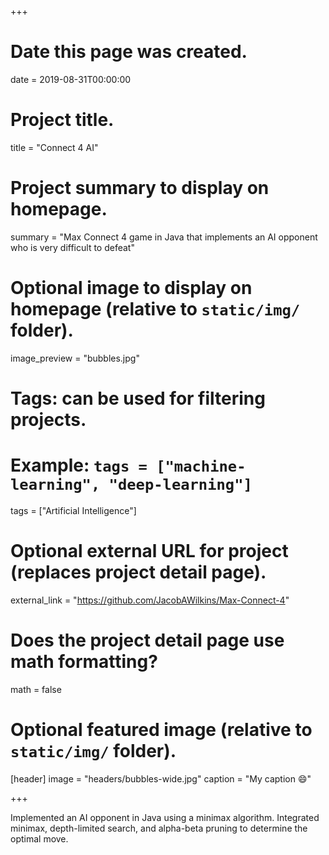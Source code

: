 +++
# Date this page was created.
date = 2019-08-31T00:00:00

# Project title.
title = "Connect 4 AI"

# Project summary to display on homepage.
summary = "Max Connect 4 game in Java that implements an AI opponent who is very difficult to defeat"

# Optional image to display on homepage (relative to `static/img/` folder).
image_preview = "bubbles.jpg"

# Tags: can be used for filtering projects.
# Example: `tags = ["machine-learning", "deep-learning"]`
tags = ["Artificial Intelligence"]

# Optional external URL for project (replaces project detail page).
external_link = "https://github.com/JacobAWilkins/Max-Connect-4"

# Does the project detail page use math formatting?
math = false

# Optional featured image (relative to `static/img/` folder).
[header]
image = "headers/bubbles-wide.jpg"
caption = "My caption :smile:"

+++

Implemented an AI opponent in Java using a minimax algorithm. Integrated minimax, depth-limited search, and alpha-beta pruning to determine the optimal move.
